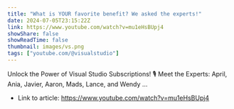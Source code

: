 ```yaml
---
title: "What is YOUR favorite benefit? We asked the experts!"
date: 2024-07-05T23:15:22Z
link: https://www.youtube.com/watch?v=mu1eHsBUpj4
showShare: false
showReadTime: false
thumbnail: images/vs.png
tags: ["youtube.com/@visualstudio"]
---
```

Unlock the Power of Visual Studio Subscriptions! 🎙️ Meet the Experts: April, Ania, Javier, Aaron, Mads, Lance, and Wendy ...

- Link to article: https://www.youtube.com/watch?v=mu1eHsBUpj4